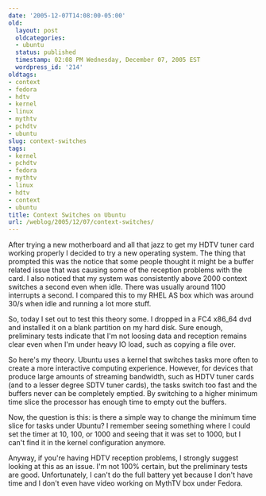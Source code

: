 ```yaml
---
date: '2005-12-07T14:08:00-05:00'
old:
  layout: post
  oldcategories:
  - ubuntu
  status: published
  timestamp: 02:08 PM Wednesday, December 07, 2005 EST
  wordpress_id: '214'
oldtags:
- context
- fedora
- hdtv
- kernel
- linux
- mythtv
- pchdtv
- ubuntu
slug: context-switches
tags:
- kernel
- pchdtv
- fedora
- mythtv
- linux
- hdtv
- context
- ubuntu
title: Context Switches on Ubuntu
url: /weblog/2005/12/07/context-switches/
---
```


After trying a new motherboard and all that jazz to get my HDTV tuner card working
properly I decided to try a new operating system.  The thing that prompted this was
the notice that some people thought it might be a buffer related issue that was
causing some of the reception problems with the card.  I also noticed that my system
was consistently above 2000 context switches a second even when idle.  There was
usually around 1100 interrupts a second.  I compared this to my RHEL AS box which
was around 30/s when idle and running a lot more stuff.

So, today I set out to test this theory some.  I dropped in a FC4 x86_64 dvd and
installed it on a blank partition on my hard disk.  Sure enough, preliminary tests
indicate that I'm not loosing data and reception remains clear even when I'm under
heavy IO load, such as copying a file over.

So here's my theory.  Ubuntu uses a kernel that switches tasks more often to create
a more interactive computing experience.  However, for devices that produce large
amounts of streaming bandwidth, such as HDTV tuner cards (and to a lesser degree
SDTV tuner cards), the tasks switch too fast and the buffers never can be completely
emptied.  By switching to a higher minimum time slice the processor has enough time
to empty out the buffers.

Now, the question is this: is there a simple way to change the minimum time slice
for tasks under Ubuntu?  I remember seeing something where I could set the timer at
10, 100, or 1000 and seeing that it was set to 1000, but I can't find it in the
kernel configuration anymore.

Anyway, if you're having HDTV reception problems, I strongly suggest looking at this
as an issue.  I'm not 100% certain, but the preliminary tests are good.  Unfortunately,
I can't do the full battery yet because I don't have time and I don't even have
video working on MythTV box under Fedora.